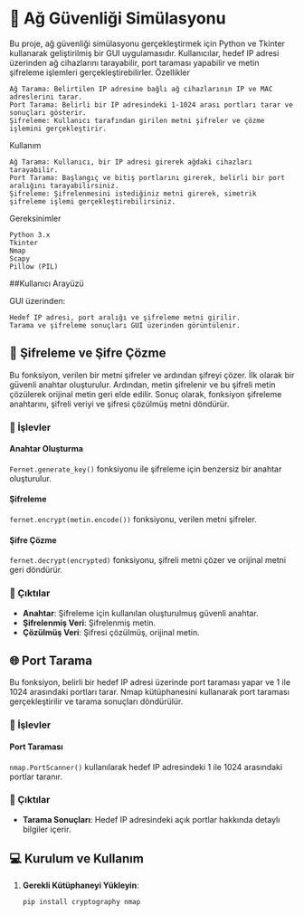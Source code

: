 # 📍 Ağ Güvenliği Simülasyonu
Bu proje, ağ güvenliği simülasyonu gerçekleştirmek için Python ve Tkinter kullanarak geliştirilmiş bir GUI uygulamasıdır. Kullanıcılar, hedef IP adresi üzerinden ağ cihazlarını tarayabilir, port taraması yapabilir ve metin şifreleme işlemleri gerçekleştirebilirler.
Özellikler

    Ağ Tarama: Belirtilen IP adresine bağlı ağ cihazlarının IP ve MAC adreslerini tarar.
    Port Tarama: Belirli bir IP adresindeki 1-1024 arası portları tarar ve sonuçları gösterir.
    Şifreleme: Kullanıcı tarafından girilen metni şifreler ve çözme işlemini gerçekleştirir.

Kullanım

    Ağ Tarama: Kullanıcı, bir IP adresi girerek ağdaki cihazları tarayabilir.
    Port Tarama: Başlangıç ve bitiş portlarını girerek, belirli bir port aralığını tarayabilirsiniz.
    Şifreleme: Şifrelenmesini istediğiniz metni girerek, simetrik şifreleme işlemi gerçekleştirebilirsiniz.

Gereksinimler

    Python 3.x
    Tkinter
    Nmap
    Scapy
    Pillow (PIL)


##Kullanıcı Arayüzü

GUI üzerinden:

    Hedef IP adresi, port aralığı ve şifreleme metni girilir.
    Tarama ve şifreleme sonuçları GUI üzerinden görüntülenir.

## 🔐 Şifreleme ve Şifre Çözme

Bu fonksiyon, verilen bir metni şifreler ve ardından şifreyi çözer. İlk olarak bir güvenli anahtar oluşturulur. Ardından, metin şifrelenir ve bu şifreli metin çözülerek orijinal metin geri elde edilir. Sonuç olarak, fonksiyon şifreleme anahtarını, şifreli veriyi ve şifresi çözülmüş metni döndürür.

### 📌 İşlevler

#### Anahtar Oluşturma
`Fernet.generate_key()` fonksiyonu ile şifreleme için benzersiz bir anahtar oluşturulur.

#### Şifreleme
`fernet.encrypt(metin.encode())` fonksiyonu, verilen metni şifreler.

#### Şifre Çözme
`fernet.decrypt(encrypted)` fonksiyonu, şifreli metni çözer ve orijinal metni geri döndürür.

### 🔑 Çıktılar

- **Anahtar**: Şifreleme için kullanılan oluşturulmuş güvenli anahtar.
- **Şifrelenmiş Veri**: Şifrelenmiş metin.
- **Çözülmüş Veri**: Şifresi çözülmüş, orijinal metin.

## 🌐 Port Tarama

Bu fonksiyon, belirli bir hedef IP adresi üzerinde port taraması yapar ve 1 ile 1024 arasındaki portları tarar. Nmap kütüphanesini kullanarak port taraması gerçekleştirilir ve tarama sonuçları döndürülür.

### 📌 İşlevler

#### Port Taraması
`nmap.PortScanner()` kullanılarak hedef IP adresindeki 1 ile 1024 arasındaki portlar taranır.

### 🔑 Çıktılar

- **Tarama Sonuçları**: Hedef IP adresindeki açık portlar hakkında detaylı bilgiler içerir.

## 💻 Kurulum ve Kullanım

1. **Gerekli Kütüphaneyi Yükleyin**:
   ```bash
   pip install cryptography nmap
